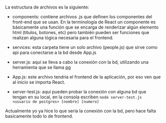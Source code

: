 La estructura de archivos es la siguiente:
- components: contiene archivos .js que definen los componentes del front-end que se usan. En la terminología de React un componente es básicamente una función que se encarga de renderizar algún elemento html (titulos, botones, etc) pero también pueden ser funciones que realizan alguna lógica necesaria para el frontend.

- services: esta carpeta tiene un solo archivo (people.js) que sirve como api para conectarse a la bd desde App.js

- server.js: aquí se lleva a cabo la conexión con la bd, utilizando una herramienta que se llama [pg](https://www.npmjs.com/package/pg)
- App.js: este archivo tendría el frontend de la aplicación, por eso ven que al inicio se importa React.
- server-test.js: aquí pueden probar la conexión con alguna bd que tengan en su local, en la consola escriben `node server-test.js <usuario de postgres> [nombre] [numero]`

Actualmente yo ya hice lo que sería la conexión con la bd, pero hace falta basicamente todo lo de frontend.

